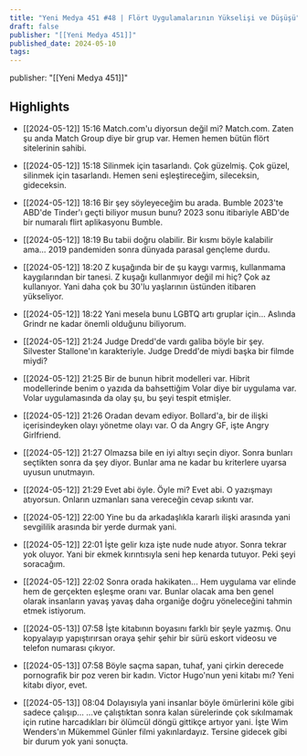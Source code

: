 ```yaml
---
title: "Yeni Medya 451 #48 | Flört Uygulamalarının Yükselişi ve Düşüşü"
draft: false
publisher: "[[Yeni Medya 451]]"
published_date: 2024-05-10
tags:
---
```

publisher: "[[Yeni Medya 451]]"


## Highlights
* [[2024-05-12]] 15:16  Match.com'u diyorsun değil mi? Match.com. Zaten şu anda Match Group diye bir grup var. Hemen hemen bütün flört sitelerinin sahibi.

* [[2024-05-12]] 15:18  Silinmek için tasarlandı. Çok güzelmiş. Çok güzel, silinmek için tasarlandı. Hemen seni eşleştireceğim, sileceksin, gideceksin.

* [[2024-05-12]] 18:16  Bir şey söyleyeceğim bu arada. Bumble 2023'te ABD'de Tinder'ı geçti biliyor musun bunu? 2023 sonu itibariyle ABD'de bir numaralı flirt aplikasyonu Bumble.

* [[2024-05-12]] 18:19  Bu tabii doğru olabilir. Bir kısmı böyle kalabilir ama... 2019 pandemiden sonra dünyada parasal gençleme durdu.

* [[2024-05-12]] 18:20  Z kuşağında bir de şu kaygı varmış, kullanmama kaygılarından bir tanesi. Z kuşağı kullanmıyor değil mi hiç? Çok az kullanıyor. Yani daha çok bu 30'lu yaşlarının üstünden itibaren yükseliyor.

* [[2024-05-12]] 18:22  Yani mesela bunu LGBTQ artı gruplar için... Aslında Grindr ne kadar önemli olduğunu biliyorum.

* [[2024-05-12]] 21:24  Judge Dredd'de vardı galiba böyle bir şey. Silvester Stallone'ın karakteriyle. Judge Dredd'de miydi başka bir filmde miydi?

* [[2024-05-12]] 21:25  Bir de bunun hibrit modelleri var. Hibrit modellerinde benim o yazıda da bahsettiğim Volar diye bir uygulama var. Volar uygulamasında da olay şu, bu şeyi tespit etmişler.

* [[2024-05-12]] 21:26  Oradan devam ediyor. Bollard'a, bir de ilişki içerisindeyken olayı yönetme olayı var. O da Angry GF, işte Angry Girlfriend.

* [[2024-05-12]] 21:27  Olmazsa bile en iyi altıyı seçin diyor. Sonra bunları seçtikten sonra da şey diyor. Bunlar ama ne kadar bu kriterlere uyarsa uyusun unutmayın.

* [[2024-05-12]] 21:29  Evet abi öyle. Öyle mi? Evet abi. O yazışmayı atıyorsun. Onların uzmanları sana vereceğin cevap sıkıntı var.

* [[2024-05-12]] 22:00  Yine bu da arkadaşlıkla kararlı ilişki arasında yani sevgililik arasında bir yerde durmak yani.

* [[2024-05-12]] 22:01  İşte gelir kıza işte nude nude atıyor. Sonra tekrar yok oluyor. Yani bir ekmek kırıntısıyla seni hep kenarda tutuyor. Peki şeyi soracağım.

* [[2024-05-12]] 22:02  Sonra orada hakikaten... Hem uygulama var elinde hem de gerçekten eşleşme oranı var. Bunlar olacak ama ben genel olarak insanların yavaş yavaş daha organiğe doğru yöneleceğini tahmin etmek istiyorum.

* [[2024-05-13]] 07:58  İşte kitabının boyasını farklı bir şeyle yazmış. Onu kopyalayıp yapıştırırsan oraya şehir şehir bir sürü eskort videosu ve telefon numarası çıkıyor.

* [[2024-05-13]] 07:58  Böyle saçma sapan, tuhaf, yani çirkin derecede pornografik bir poz veren bir kadın. Victor Hugo'nun yeni kitabı mı? Yeni kitabı diyor, evet.

* [[2024-05-13]] 08:04  Dolayısıyla yani insanlar böyle ömürlerini köle gibi sadece çalışıp... ...ve çalıştıktan sonra kalan sürelerinde çok sıkılmamak için rutine harcadıkları bir ölümcül döngü gittikçe artıyor yani. İşte Wim Wenders'ın Mükemmel Günler filmi yakınlardayız. Tersine gidecek gibi bir durum yok yani sonuçta.

